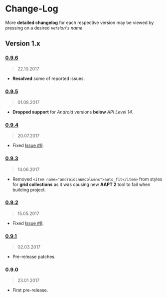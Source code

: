 Change-Log
===============

More **detailed changelog** for each respective version may be viewed by pressing on a desired _version's name_.

## Version 1.x ##

### [0.9.6](https://github.com/universum-studios/android_ui/releases/tag/0.9.6) ###
> 22.10.2017

- **Resolved** some of reported issues.

### [0.9.5](https://github.com/universum-studios/android_ui/releases/tag/0.9.5) ###
> 01.08.2017

- **Dropped support** for _Android_ versions **below** _API Level 14_.

### [0.9.4](https://github.com/universum-studios/android_ui/releases/tag/0.9.4) ###
> 20.07.2017

- Fixed [Issue #9](https://github.com/universum-studios/android_ui/issues/9).

### [0.9.3](https://github.com/universum-studios/android_ui/releases/tag/0.9.3) ###
> 14.06.2017

- Removed `<item name="android:numColumns">auto_fit</item>` from styles for **grid collections** as
  it was causing new **AAPT 2** tool to fail when building project.

### [0.9.2](https://github.com/universum-studios/android_ui/releases/tag/0.9.2) ###
> 15.05.2017

- Fixed [Issue #8](https://github.com/universum-studios/android_ui/issues/8).

### [0.9.1](https://github.com/universum-studios/android_ui/releases/tag/0.9.1) ###
> 02.03.2017

- Pre-release patches.

### 0.9.0 ###
> 23.01.2017

- First pre-release.